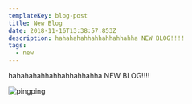 ```yaml
---
templateKey: blog-post
title: New Blog
date: 2018-11-16T13:38:57.853Z
description: hahahahahhahhahhahhahha NEW BLOG!!!!
tags:
  - new
---
```

hahahahahhahhahhahhahha NEW BLOG!!!!

![pingping](/img/nepingping.jpg)
